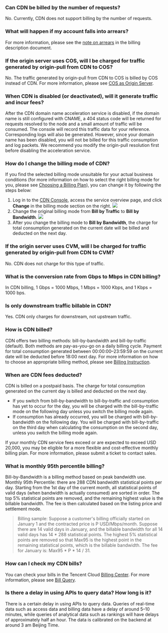 ### Can CDN be billed by the number of requests?
No. Currently, CDN does not support billing by the number of requests.

### What will happen if my account falls into arrears?
For more information, please see the [note on arrears](https://intl.cloud.tencent.com/document/product/228/2949#.E6.AC.A0.E8.B4.B9.E8.AF.B4.E6.98.8E) in the billing description document.

### If the origin server uses COS, will I be charged for traffic generated by origin-pull from CDN to COS?
No. The traffic generated by origin-pull from CDN to COS is billed by COS instead of CDN. For more information, please see [COS as Origin Server](https://intl.cloud.tencent.com/document/product/228/32977).

### When CDN is disabled (or deactivated), will it generate traffic and incur fees?
After the CDN domain name acceleration service is disabled, if the domain name is still configured with CNAME, a 404 status code will be returned for requests resolved to the node and a small amount of traffic will be consumed. The console will record this traffic data for your reference. Corresponding logs will also be generated. However, since your domain name has been disabled, you will not be billed for this traffic consumption and log packets. We recommend you modify the origin-pull resolution first before disabling the acceleration service.

### How do I change the billing mode of CDN?

If you find the selected billing mode unsuitable for your actual business conditions (for more information on how to select the right billing mode for you, please see [Choosing a Billing Plan](https://intl.cloud.tencent.com/document/product/228/2949#.E8.AE.A1.E8.B4.B9.E6.96.B9.E5.BC.8F.E9.80.89.E6.8B.A9)), you can change it by following the steps below:
1. Log in to the [CDN Console](https://console.cloud.tencent.com/cdn), access the service overview page, and click **Change** in the billing mode section on the right.
![](https://main.qcloudimg.com/raw/38b82d3d166970552437b5525b74c44f.png)
2. Change the original billing mode from **Bill by Traffic** to **Bill by Bandwidth**.
![](https://main.qcloudimg.com/raw/6fd1575557d0c4b7b06be9f1fc30e1da.png)
3. After you change the billing mode to **Bill by Bandwidth**, the charge for total consumption generated on the current date will be billed and deducted on the next day.

### If the origin server uses CVM, will I be charged for traffic generated by origin-pull from CDN to CVM?

No. CDN does not charge for this type of traffic.

### What is the conversion rate from Gbps to Mbps in CDN billing?

In CDN billing, 1 Gbps = 1000 Mbps, 1 Mbps = 1000 Kbps, and 1 Kbps = 1000 bps.

### Is only downstream traffic billable in CDN?

Yes. CDN only charges for downstream, not upstream traffic.


### How is CDN billed?

CDN offers two billing methods: bill-by-bandwidth and bill-by-traffic (default). Both methods are pay-as-you-go on a daily billing cycle. Payment for total consumption generated between 00:00:00–23:59:59 on the current date will be deducted before 18:00 next day. For more information on how to choose an appropriate billing method, please see [Billing Instruction](https://intl.cloud.tencent.com/document/product/228/2949).

### When are CDN fees deducted?

CDN is billed on a postpaid basis. The charge for total consumption generated on the current day is billed and deducted on the next day.

- If you switch from bill-by-bandwidth to bill-by-traffic and consumption has yet to occur for the day, you will be charged with the bill-by-traffic mode on the following day unless you switch the billing mode again.
- If consumption has already occurred, you will be charged with bill-by-bandwidth on the following day. You will be charged with bill-by-traffic on the third day when calculating the consumption on the second day, unless you switch the billing mode again.

If your monthly CDN service fees exceed or are expected to exceed USD 20,000, you may be eligible for a more flexible and cost-effective monthly billing plan. For more information, please submit a ticket to contact sales.

### What is monthly 95th percentile billing?

Bill-by-Bandwidth is a billing method based on peak bandwidth use.
Monthly 95th Percentile: there are 288 CDN bandwidth statistical points per day. Starting from the 1st day of the current month, all statistical points of valid days (when bandwidth is actually consumed) are sorted in order. The top 5% statistical points are removed, and the remaining highest value is the billable bandwidth. The fee is then calculated based on the listing price and settlement mode.

> Billing sample:
> Suppose a customer's billing officially started on January 1 and the contracted price is P USD/Mbps/month.
> Suppose there are 14 valid days in January, and the billable bandwidth for all 14 valid days has 14 * 288 statistical points. The highest 5% statistical points are removed so that Max95 is the highest point in the remaining statistical points, which is the billable bandwidth. The fee for January is: Max95 * P * 14 / 31.

### How can I check my CDN bills?

You can check your bills in the Tencent Cloud [Billing Center](https://console.cloud.tencent.com/expense/bill/overview). For more information, please see [Bill Query](https://intl.cloud.tencent.com/document/product/228/6071).

### Is there a delay in using APIs to query data? How long is it?
There is a certain delay in using APIs to query data. Queries of real-time data such as access data and billing data have a delay of around 5–10 minutes, while queries of analytical data such as rankings will have delays of approximately half an hour. The data is calibrated on the backend at around 3 am Beijing Time.
